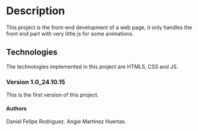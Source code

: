 # Description

This project is the front-end development of a web page, it only handles the front end part with very little js for some animations.

## Technologies

The technologies implemented in this project are HTML5, CSS and JS.

### Version 1.0_24.10.15

This is the first version of this project.

#### Authors
Daniel Felipe Rodriguez.
Angie Martinez Huertas.